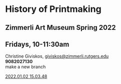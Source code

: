 # History of Printmaking
## Zimmerli Art Museum Spring 2022
## Fridays, 10-11:30am 
Christine Giviskos, giviskos@zimmerli.rutgers.edu   
**9082027130**  
make a new branch

[2022.01.02 15.03.48](https://github.com/cgiviskos/git-practice/blob/cgiviskos-patch-1/2022-01-02%2015.03.48.jpg)

